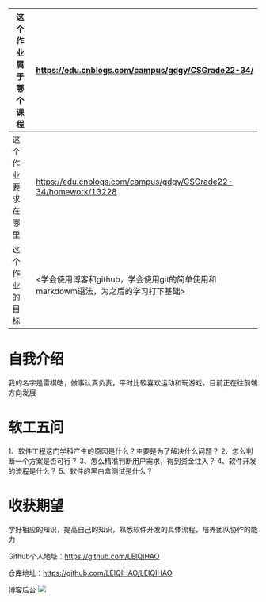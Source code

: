 | 这个作业属于哪个课程 | <https://edu.cnblogs.com/campus/gdgy/CSGrade22-34/> |
| ----------------- |--------------- |
| 这个作业要求在哪里| <https://edu.cnblogs.com/campus/gdgy/CSGrade22-34/homework/13228> |
| 这个作业的目标 | <学会使用博客和github，学会使用git的简单使用和markdowm语法，为之后的学习打下基础> |
# 自我介绍
我的名字是雷棋皓，做事认真负责，平时比较喜欢运动和玩游戏，目前正在往前端方向发展
# 软工五问
1、软件工程这门学科产生的原因是什么？主要是为了解决什么问题？
2、怎么判断一个方案是否可行？
3、怎么精准判断用户需求，得到资金注入？
4、软件开发的流程是什么？
5、软件的黑白盒测试是什么？

# 收获期望
学好相应的知识，提高自己的知识，熟悉软件开发的具体流程，培养团队协作的能力

Github个人地址：https://github.com/LEIQIHAO

仓库地址：https://github.com/LEIQIHAO/LEIQIHAO



博客后台
![](https://img2024.cnblogs.com/blog/3509279/202408/3509279-20240831002654312-1525785850.png)
